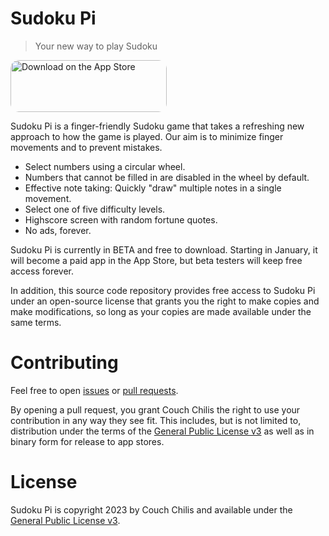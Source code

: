 # Sudoku Pi

> Your new way to play Sudoku

<a href="https://apps.apple.com/us/app/sudoku-pi/id6467504425?itsct=apps_box_badge&amp;itscg=30200" style="display: inline-block; overflow: hidden; border-radius: 13px; width: 250px; height: 83px;"><img src="https://tools.applemediaservices.com/api/badges/download-on-the-app-store/black/en-us?size=250x83&amp;releaseDate=1696377600" alt="Download on the App Store" style="border-radius: 13px; width: 250px; height: 83px;"></a>

Sudoku Pi is a finger-friendly Sudoku game that takes a refreshing new approach
to how the game is played. Our aim is to minimize finger movements and to
prevent mistakes.

- Select numbers using a circular wheel.
- Numbers that cannot be filled in are disabled in the wheel by default.
- Effective note taking: Quickly "draw" multiple notes in a single movement.
- Select one of five difficulty levels.
- Highscore screen with random fortune quotes.
- No ads, forever.

Sudoku Pi is currently in BETA and free to download. Starting in January, it
will become a paid app in the App Store, but beta testers will keep free access
forever.

In addition, this source code repository provides free access to Sudoku Pi under
an open-source license that grants you the right to make copies and make
modifications, so long as your copies are made available under the same terms.

# Contributing

Feel free to open [issues](https://github.com/Couch-Chilis/Sudoku-Pi/issues) or
[pull requests](https://github.com/Couch-Chilis/Sudoku-Pi/pulls).

By opening a pull request, you grant Couch Chilis the right to use your
contribution in any way they see fit. This includes, but is not limited to,
distribution under the terms of the [General Public License v3](#license) as
well as in binary form for release to app stores.

# License

Sudoku Pi is copyright 2023 by Couch Chilis and available under the
[General Public License v3](LICENSE-GPLv3.md).
